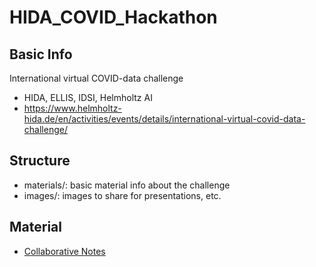 # HIDA_COVID_Hackathon

## Basic Info
International virtual COVID-data challenge 
  - HIDA, ELLIS, IDSI, Helmholtz AI 
  - https://www.helmholtz-hida.de/en/activities/events/details/international-virtual-covid-data-challenge/


## Structure

- materials/: basic material info about the challenge
- images/: images to share for presentations, etc.


## Material
- [Collaborative Notes](https://hackmd.io/EQpxOoAIQe6aXYJUr0fFfg)
